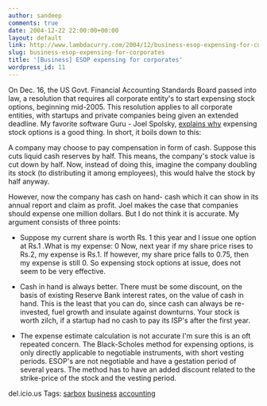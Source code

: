 ```yaml
---
author: sandeep
comments: true
date: 2004-12-22 22:00:00+00:00
layout: default
link: http://www.lambdacurry.com/2004/12/business-esop-expensing-for-corporates/
slug: business-esop-expensing-for-corporates
title: '[Business] ESOP expensing for corporates'
wordpress_id: 11
---
```


On Dec. 16, the US Govt. Financial Accounting Standards Board passed into law, a resolution that requires all corporate entity's to start expensing stock options, beginning mid-2005. This resolution applies to all corporate entities, with startups and private companies being given an extended deadline.
My favorite software Guru - Joel Spolsky, [explains why](http://discuss.fogcreek.com/newyork/default.asp?cmd=show&ixPost=4903) expensing stock options is a good thing. In short, it boils down to this:

<blockquote></blockquote>

A company may choose to pay compensation in form of cash. Suppose this cuts liquid cash reserves by half. This means, the company's stock value is cut down by half. Now, instead of doing this, imagine the company doubling its stock (to distributing it among employees), this would halve the stock by half anyway.

However, now the company has cash on hand- cash which it can show in its annual report and claim as profit. Joel makes the case that companies should expense one million dollars. But I do not think it is accurate.
My argument consists of three points:


  
  * Suppose my current share is worth Rs. 1 this year and I issue one option at Rs.1 .What is my expense: 0
Now, next year if my share price rises to Rs.2, my expense is Rs.1. If however, my share price falls to 0.75, then my expense is still 0. So expensing stock options at issue, does not seem to be very effective.
  
  * Cash in hand is always better.
There must be some discount, on the basis of existing Reserve Bank interest rates, on the value of cash in hand. This is the least that you can do, since cash can always be re-invested, fuel growth and insulate against downturns. Your stock is worth zilch, if a startup had no cash to pay its ISP's after the first year.
  
  * The expense estimate calculation is not accurate
I'm sure this is an oft repeated concern. The Black-Scholes method for expensing options, is only directly applicable to negotiable instruments, with short vesting periods. ESOP's are not negotiable and have a gestation period of several years. The method has to have an added discount related to the strike-price of the stock and the vesting period.

del.icio.us Tags: [sarbox](http://del.icio.us/sss8ue/sarbox) [business](http://del.icio.us/sss8ue/business) [accounting](http://del.icio.us/sss8ue/accounting)
